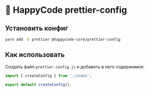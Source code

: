 # :milky_way: HappyCode prettier-config

## Установить конфиг
```sh
yarn add -D prettier @happycode-core/prettier-config
```

## Как использовать
Создать файл `prettier.config.js` и добавить в него содержимое:

```js
import { createConfig } from './index';

export default createConfig();
```
